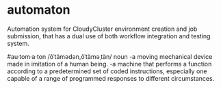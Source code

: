 # automaton
Automation system for  CloudyCluster environment creation and job submission, that has a dual use of both workflow integration and testing system.

#au·tom·a·ton
/ôˈtämədən,ôˈtäməˌtän/
noun
-a moving mechanical device made in imitation of a human being.
-a machine that performs a function according to a predetermined set of coded instructions, especially one capable of a range of programmed responses to different circumstances.

